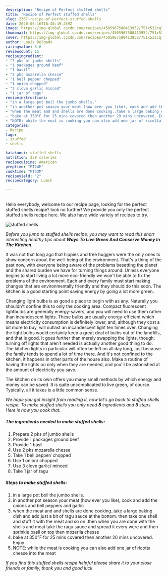```yaml
---
description: "Recipe of Perfect stuffed shells"
title: "Recipe of Perfect stuffed shells"
slug: 2367-recipe-of-perfect-stuffed-shells
date: 2020-06-16T16:40:49.289Z
image: https://img-global.cpcdn.com/recipes/4505967580413952/751x532cq70/stuffed-shells-recipe-main-photo.jpg
thumbnail: https://img-global.cpcdn.com/recipes/4505967580413952/751x532cq70/stuffed-shells-recipe-main-photo.jpg
cover: https://img-global.cpcdn.com/recipes/4505967580413952/751x532cq70/stuffed-shells-recipe-main-photo.jpg
author: Louis Delgado
ratingvalue: 3.6
reviewcount: 15
recipeingredient:
- "2 pks of jumbo shells"
- "1 packages ground beef"
- "1 basil"
- "2 pks mozarella chesse"
- "1 bell pepper chopped"
- "1 onion chopped"
- "3 clove garlic minced"
- "1 jar of ragu"
recipeinstructions:
- "in a large pot boil the jumbo shells."
- "in another pot season your meat (how ever you like), cook and add the onions and bell peppers and garlic"
- "when the meat and and shells are done cooking..take a large baking dish and add just a bit of ragu sauce at the bottom. then take one shell and stuff it with the meat and so on..then when you are done with the shells and meat take the ragu sauce and spread it every were and then sprinkle basil on top then mozerlla chesse"
- "bake at 350°F for 25 mins covered then another 20 mins uncovered. Enjoy"
- "NOTE: while the meat is cooking you can also add one jar of ricotta chesse into the meat"
categories:
- Recipe
tags:
- stuffed
- shells

katakunci: stuffed shells 
nutrition: 238 calories
recipecuisine: American
preptime: "PT24M"
cooktime: "PT33M"
recipeyield: "2"
recipecategory: Lunch

---
```

<br>
Hello everybody, welcome to our recipe page, looking for the perfect stuffed shells recipe? look no further! We provide you only the perfect stuffed shells recipe here. We also have wide variety of recipes to try.
<br>


![stuffed shells](https://img-global.cpcdn.com/recipes/4505967580413952/751x532cq70/stuffed-shells-recipe-main-photo.jpg)

<i>Before you jump to stuffed shells recipe, you may want to read this short interesting healthy tips about 
<strong>Ways To Live Green And Conserve Money In The Kitchen</strong>.</i>
</br>

It was not that long ago that hippies and tree huggers were the only ones to show concern about the well-being of the environment. That's a thing of the past now, with everyone being aware of the problems besetting the planet and the shared burden we have for turning things around. Unless everyone begins to start living a lot more eco-friendly we won't be able to fix the problems of the environment. Each and every family must start making changes that are environmentally friendly and they should do this soon. The kitchen is a good starting point saving energy by going a lot more green.

Changing light bulbs is as good a place to begin with as any. Naturally you shouldn't confine this to only the cooking area. Compact fluorescent lightbulbs are generally energy-savers, and you will need to use them rather than incandescent lights. These bulbs are usually energy-efficient which means electricity consumption is definitely lower, and, although they cost a bit more to buy, will outlast an incandescent light ten times over. Changing the light bulbs would certainly keep a great deal of bulbs out of the landfills, and that is good. It goes further than merely swapping the lights, though; turning off lights that aren't needed is actually another good thing to do. The kitchen lights in particular will often be left on all day long, just because the family tends to spend a lot of time there. And it's not confined to the kitchen, it happens in other parts of the house also. Make a routine of having the lights on only when they are needed, and you'll be astonished at the amount of electricity you save.

The kitchen on its own offers you many small methods by which energy and money can be saved. It is quite uncomplicated to live green, of course. Typically, all it takes is a little common sense.


<i>We hope you got insight from reading it, now let's go back to stuffed shells recipe. To make stuffed shells you only need <strong>8</strong> ingredients and <strong>5</strong> steps. Here is how you cook that.
</i>

##### The ingredients needed to make stuffed shells:

1. Prepare 2 pks of jumbo shells
1. Provide 1 packages ground beef
1. Provide 1 basil
1. Use 2 pks mozarella chesse
1. Take 1 bell pepper/ chopped
1. Use 1 onion/ chopped
1. Use 3 clove garlic/ minced
1. Take 1 jar of ragu


##### Steps to make stuffed shells:

1. in a large pot boil the jumbo shells.
1. in another pot season your meat (how ever you like), cook and add the onions and bell peppers and garlic
1. when the meat and and shells are done cooking..take a large baking dish and add just a bit of ragu sauce at the bottom. then take one shell and stuff it with the meat and so on..then when you are done with the shells and meat take the ragu sauce and spread it every were and then sprinkle basil on top then mozerlla chesse
1. bake at 350°F for 25 mins covered then another 20 mins uncovered. Enjoy
1. NOTE: while the meat is cooking you can also add one jar of ricotta chesse into the meat


<i>If you find this stuffed shells recipe helpful please share it to your close friends or family, thank you and good luck.</i>
